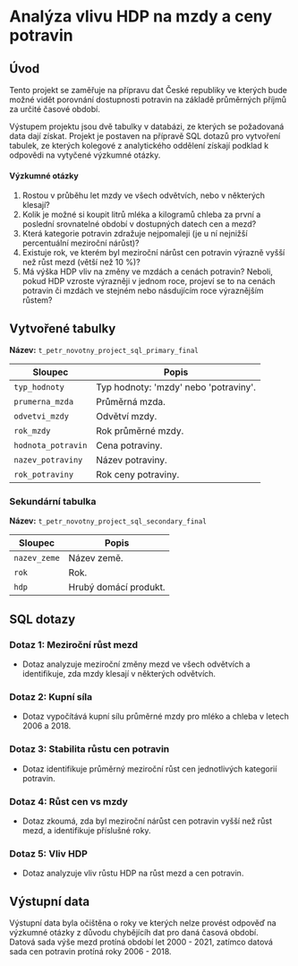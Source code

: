 # Analýza vlivu HDP na mzdy a ceny potravin

## Úvod
Tento projekt se zaměřuje na přípravu dat České republiky ve kterých bude možné vidět porovnání dostupnosti potravin na základě průměrných příjmů za určité časové období.

Výstupem projektu jsou dvě tabulky v databázi, ze kterých se požadovaná data dají získat. 
Projekt je postaven na přípravě SQL dotazů pro vytvoření tabulek, ze kterých kolegové z analytického oddělení získají podklad k odpovědi na vytyčené výzkumné otázky.

#### Výzkumné otázky
1. Rostou v průběhu let mzdy ve všech odvětvích, nebo v některých klesají?
2. Kolik je možné si koupit litrů mléka a kilogramů chleba za první a poslední srovnatelné období v dostupných datech cen a mezd?
3. Která kategorie potravin zdražuje nejpomaleji (je u ní nejnižší percentuální meziroční nárůst)?
4. Existuje rok, ve kterém byl meziroční nárůst cen potravin výrazně vyšší než růst mezd (větší než 10 %)?
5. Má výška HDP vliv na změny ve mzdách a cenách potravin? Neboli, pokud HDP vzroste výrazněji v jednom roce, projeví se to na cenách potravin či mzdách ve stejném nebo násdujícím roce výraznějším růstem?

## Vytvořené tabulky
**Název:** `t_petr_novotny_project_sql_primary_final`

| Sloupec             | Popis                          |
|---------------------|-------------------------------|
| `typ_hodnoty`       | Typ hodnoty: 'mzdy' nebo 'potraviny'. |
| `prumerna_mzda`     | Průměrná mzda.               |
| `odvetvi_mzdy`      | Odvětví mzdy.               |
| `rok_mzdy`          | Rok průměrné mzdy.          |
| `hodnota_potravin`  | Cena potraviny.             |
| `nazev_potraviny`   | Název potraviny.            |
| `rok_potraviny`     | Rok ceny potraviny.         |

### Sekundární tabulka
**Název:** `t_petr_novotny_project_sql_secondary_final`

| Sloupec       | Popis                     |
|---------------|---------------------------|
| `nazev_zeme`  | Název země.              |
| `rok`         | Rok.                     |
| `hdp`         | Hrubý domácí produkt.    |


## SQL dotazy
### Dotaz 1: Meziroční růst mezd
- Dotaz analyzuje meziroční změny mezd ve všech odvětvích a identifikuje, zda mzdy klesají v některých odvětvích.

### Dotaz 2: Kupní síla
- Dotaz vypočítává kupní sílu průměrné mzdy pro mléko a chleba v letech 2006 a 2018.

### Dotaz 3: Stabilita růstu cen potravin
- Dotaz identifikuje průměrný meziroční růst cen jednotlivých kategorií potravin.

### Dotaz 4: Růst cen vs mzdy
- Dotaz zkoumá, zda byl meziroční nárůst cen potravin vyšší než růst mezd, a identifikuje příslušné roky.

### Dotaz 5: Vliv HDP
- Dotaz analyzuje vliv růstu HDP na růst mezd a cen potravin.

## Výstupní data
Výstupní data byla očištěna o roky ve kterých nelze provést odpověď na výzkumné otázky z důvodu chybějícíh dat pro daná časová období. <br>
Datová sada výše mezd protíná období let 2000 - 2021, zatímco datová sada cen potravin protíná roky 2006 - 2018.
